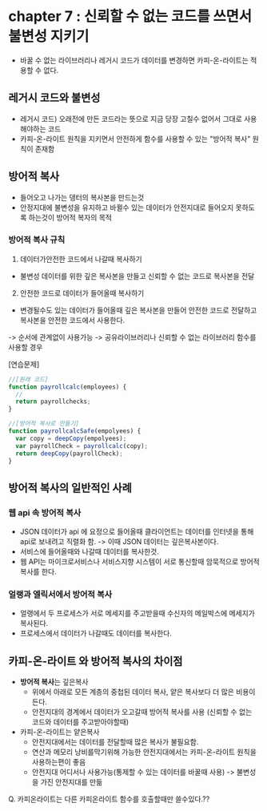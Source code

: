 # chapter 7 : 신뢰할 수 없는 코드를 쓰면서 불변성 지키기

- 바꿀 수 없는 라이브러리나 레거시 코드가 데이터를 변경하면 카피-온-라이트는 적용할 수 없다.

## 레거시 코드와 불변성

- 레거시 코드) 오래전에 만든 코드라는 뜻으로 지금 당장 고칠수 없어서 그대로 사용해야하는 코드
- 카피-온-라이트 원칙을 지키면서 안전하게 함수를 사용할 수 있는 "방어적 복사" 원칙이 존재함

## 방어적 복사

- 들어오고 나가는 뎅터의 복사본을 만드는것
- 안정지대에 불변성을 유지하고 바뀔수 있는 데이터가 안전지대로 들어오지 못하도록 하는것이 방어적 복자의 목적

### 방어적 복사 규칙

1. 데이터가안전한 코드에서 나갈때 복사하기

- 불변성 데이터를 위한 깊은 복사본을 만들고 신뢰할 수 없는 코드로 복사본을 전달

2. 안전한 코드로 데이터가 들어올때 복사하기

- 변경될수도 있는 데이터가 들어올때 깊은 복사본을 만들어 안전한 코드로 전달하고 복사본을 안전한 코드에서 사용한다.

-> 순서에 관계없이 사용가능
-> 공유라이브러리나 신뢰할 수 없는 라이브러리 함수를 사용할 경우

[연습문제]

```jsx
//[원래 코드]
function payrollcalc(employees) {
  //
  return payrollchecks;
}

//[방어적 복사로 만들기]
function payrollcalcSafe(empolyees) {
  var copy = deepCopy(empolyees);
  var payrollCheck = payrollcalc(copy);
  return deepCopy(payrollCheck);
}
```

## 방어적 복사의 일반적인 사례

### 웹 api 속 방어적 복사

- JSON 데이터가 api 에 요정으로 들어올때 클라이언트는 데이터를 인터넷을 통해 api로 보내려고 직렬화 함. -> 이때 JSON 데이터는 깊은복사본이다.
- 서비스에 들어올때와 나갈때 데이터를 복사한것.
- 웹 API는 마이크로서비스나 서비스지향 시스템이 서로 통신할때 암묵적으로 방어적 복사를 한다.

### 얼랭과 엘릭서에서 방어적 복사

- 얼랭에서 두 프로세스가 서로 메세지를 주고받을때 수신자의 메일박스에 메세지가 복사된다.
- 프로세스에서 데이터가 나갈때도 데이터를 복사한다.

## 카피-온-라이트 와 방어적 복사의 차이점

- **방어적 복사**는 깊은복사
  - 위에서 아래로 모든 계층의 중첩된 데이터 복사, 얕은 복사보다 더 많은 비용이 든다.
  - 안전지대의 경계에서 데이터가 오고갈때 방어적 복사를 사용 (신뢰할 수 없는 코드와 데이터를 주고받아야할때)
- 카피-온-라이트는 얕은복사
  - 안전지대에서는 데이터를 전달할때 많은 복사가 불필요함.
  - 연산과 메모리 낭비를막기위해 가능한 안전지대에서는 카피-온-라이트 원칙을 사용하는편이 좋음
  - 안전지대 어디서나 사용가능(통제할 수 있는 데이터를 바꿀때 사용) -> 불변성을 가진 안전지대를 만듦

Q. 카피온라이트는 다른 카피온라이트 함수를 호출할때만 쓸수있다.??
